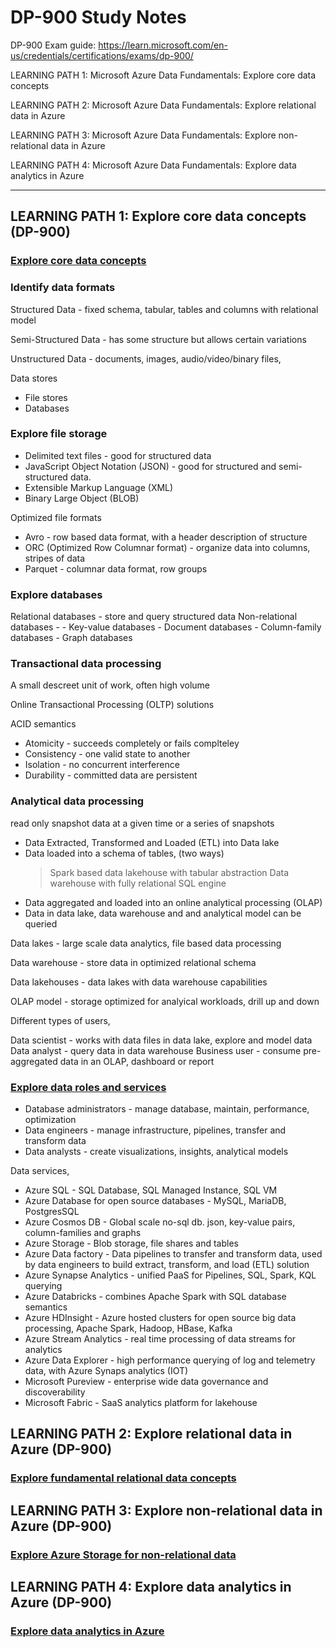 # DP-900 Study Notes

DP-900 Exam guide: https://learn.microsoft.com/en-us/credentials/certifications/exams/dp-900/


LEARNING PATH 1: Microsoft Azure Data Fundamentals: Explore core data concepts


LEARNING PATH 2: Microsoft Azure Data Fundamentals: Explore relational data in Azure


LEARNING PATH 3: Microsoft Azure Data Fundamentals: Explore non-relational data in Azure


LEARNING PATH 4: Microsoft Azure Data Fundamentals: Explore data analytics in Azure


---


## LEARNING PATH 1: Explore core data concepts (DP-900) 

### [Explore core data concepts](https://learn.microsoft.com/en-us/training/paths/azure-data-fundamentals-explore-core-data-concepts/)

### Identify data formats

Structured Data - fixed schema, tabular, tables and columns with relational model

Semi-Structured Data - has some structure but allows certain variations

Unstructured Data - documents, images, audio/video/binary files, 

Data stores 
- File stores
- Databases

### Explore file storage

- Delimited text files - good for structured data
- JavaScript Object Notation (JSON) - good for structured and semi-structured data.
- Extensible Markup Language (XML)
- Binary Large Object (BLOB)

Optimized file formats

- Avro - row based data format, with a header description of structure
- ORC (Optimized Row Columnar format) - organize data into columns, stripes of data
- Parquet - columnar data format, row groups

### Explore databases

Relational databases - store and query structured data
Non-relational databases - 
    - Key-value databases
    - Document databases
    - Column-family databases
    - Graph databases


### Transactional data processing

A small descreet unit of work, often high volume

Online Transactional Processing (OLTP) solutions 

ACID semantics
- Atomicity - succeeds completely or fails complteley
- Consistency - one valid state to another
- Isolation - no concurrent interference
- Durability - committed data are persistent

### Analytical data processing

read only snapshot data at a given time or a series of snapshots


- Data Extracted, Transformed and Loaded (ETL) into Data lake
- Data loaded into a schema of tables, (two ways)
    > Spark based data lakehouse with tabular abstraction
    > Data warehouse with fully relational SQL engine
- Data aggregated and loaded into an online analytical processing (OLAP)
- Data in data lake, data warehouse and and analytical model can be queried

Data lakes - large scale data analytics, file based data processing

Data warehouse - store data in optimized relational schema

Data lakehouses  - data lakes with data warehouse capabilities

OLAP model - storage optimized for analyical workloads, drill up and down

Different types of users,

Data scientist - works with data files in data lake, explore and model data
Data analyst - query data in data warehouse
Business user - consume pre-aggregated data in an OLAP, dashboard or report

### [Explore data roles and services](https://learn.microsoft.com/en-us/training/modules/explore-roles-responsibilities-world-of-data/)

- Database administrators - manage database, maintain, performance, optimization
- Data engineers - manage infrastructure, pipelines, transfer and transform data
- Data analysts - create visualizations, insights, analytical models

Data services,

- Azure SQL - SQL Database, SQL Managed Instance, SQL VM
- Azure Database for open source databases - MySQL, MariaDB, PostgresSQL
- Azure Cosmos DB - Global scale no-sql db. json, key-value pairs, column-families and graphs
- Azure Storage - Blob storage, file shares and tables
- Azure Data factory - Data pipelines to transfer and transform data,  used by data engineers to build extract, transform, and load (ETL) solution
- Azure Synapse Analytics - unified PaaS for Pipelines, SQL, Spark, KQL querying
- Azure Databricks - combines Apache Spark with SQL database semantics
- Azure HDInsight - Azure hosted clusters for open source big data processing, Apache Spark, Hadoop, HBase, Kafka
- Azure Stream Analytics - real time processing of data streams for analytics
- Azure Data Explorer - high performance querying of log and telemetry data, with Azure Synaps analytics (IOT)
- Microsoft Pureview - enterprise wide data governance and discoverability
- Microsoft Fabric - SaaS analytics platform for lakehouse

## LEARNING PATH 2: Explore relational data in Azure (DP-900) 

### [Explore fundamental relational data concepts](https://learn.microsoft.com/en-us/training/modules/explore-relational-data-offerings/)






## LEARNING PATH 3: Explore non-relational data in Azure (DP-900) 

### [Explore Azure Storage for non-relational data](https://learn.microsoft.com/en-us/training/modules/explore-provision-deploy-non-relational-data-services-azure/)






## LEARNING PATH 4: Explore data analytics in Azure (DP-900) 

### [Explore data analytics in Azure](https://learn.microsoft.com/en-us/training/paths/azure-data-fundamentals-explore-data-warehouse-analytics/)


